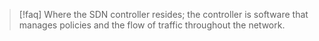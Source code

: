 >[!faq] Where the SDN controller resides; the controller is software that manages policies and the flow of traffic throughout the network. 